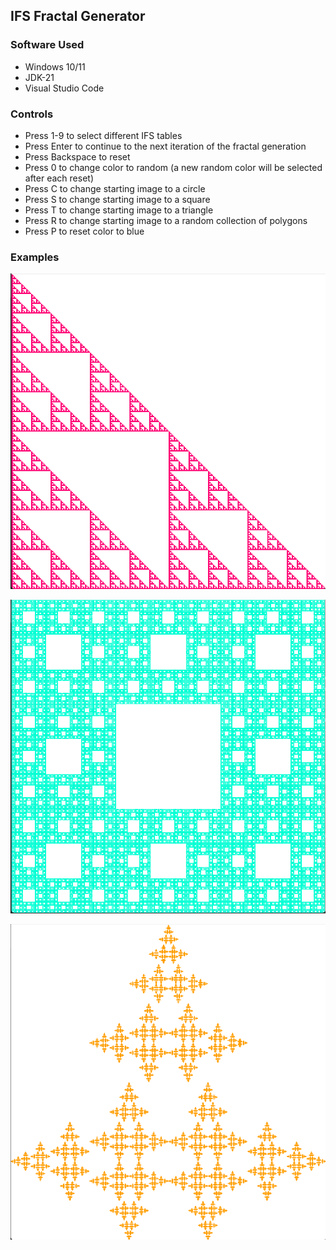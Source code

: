 ## IFS Fractal Generator

### Software Used
- Windows 10/11
- JDK-21
- Visual Studio Code

### Controls
- Press 1-9 to select different IFS tables
- Press Enter to continue to the next iteration of the fractal generation
- Press Backspace to reset
- Press 0 to change color to random (a new random color will be selected after each reset)
- Press C to change starting image to a circle
- Press S to change starting image to a square
- Press T to change starting image to a triangle
- Press R to change starting image to a random collection of polygons
- Press P to reset color to blue

### Examples

![Sierpinski Gasket](images/gasket.png)

![Sierpinski Carpet](images/carpet.png)

![Christmas Tree](images/christmas_tree.png)